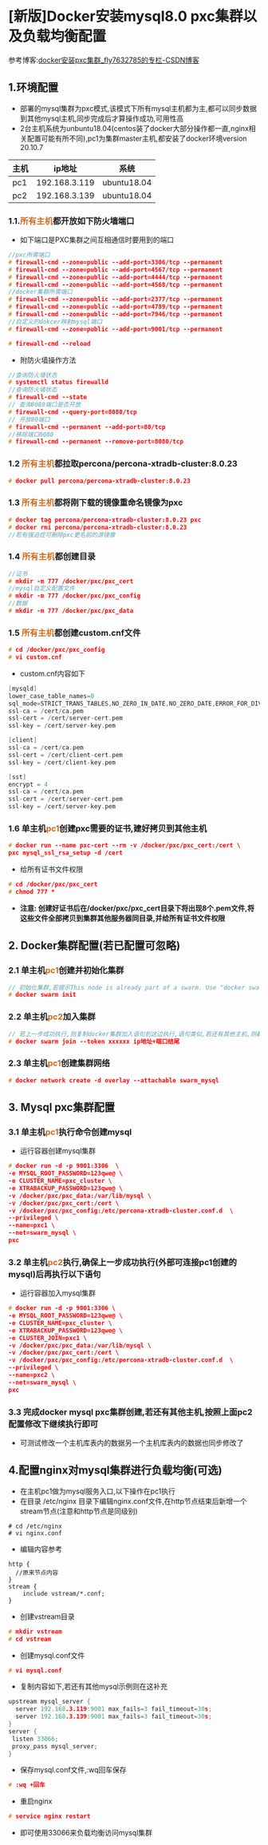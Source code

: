 # [新版]Docker安装mysql8.0 pxc集群以及负载均衡配置
参考博客:[docker安装pxc集群_fly7632785的专栏-CSDN博客](https://blog.csdn.net/fly7632785/article/details/114025288)
## 1.环境配置
* 部署的mysql集群为pxc模式,该模式下所有mysql主机都为主,都可以同步数据到其他mysql主机,同步完成后才算操作成功,可用性高
* 2台主机系统为unbuntu18.04(centos装了docker大部分操作都一直,nginx相关配置可能有所不同),pc1为集群master主机,都安装了docker环境version 20.10.7

|主机 | ip地址 | 系统|
|-|-|-|
|pc1|192.168.3.119|ubuntu18.04|
|pc2|192.168.3.139|ubuntu18.04|

### 1.1.<font color=#D2691E>所有主机</font>都开放如下防火墙端口
* 如下端口是PXC集群之间互相通信时要用到的端口
~~~c
//pxc所需端口
# firewall-cmd --zone=public --add-port=3306/tcp --permanent
# firewall-cmd --zone=public --add-port=4567/tcp --permanent
# firewall-cmd --zone=public --add-port=4444/tcp --permanent
# firewall-cmd --zone=public --add-port=4568/tcp --permanent
//docker集群所需端口
# firewall-cmd --zone=public --add-port=2377/tcp --permanent
# firewall-cmd --zone=public --add-port=4789/tcp --permanent
# firewall-cmd --zone=public --add-port=7946/tcp --permanent
//自定义的dokcer映射mysql端口
# firewall-cmd --zone=public --add-port=9001/tcp --permanent

# firewall-cmd --reload
~~~

* 附防火墙操作方法
~~~c
//查询防火墙状态
# systemctl status firewalld
//查询防火墙状态
# firewall-cmd --state
// 查询8080端口是否开放
# firewall-cmd --query-port=8080/tcp
// 开放80端口
# firewall-cmd --permanent --add-port=80/tcp
//移除端口8080
# firewall-cmd --permanent --remove-port=8080/tcp
~~~

### 1.2 <font color=#D2691E>所有主机</font>都拉取percona/percona-xtradb-cluster:8.0.23
~~~c
# docker pull percona/percona-xtradb-cluster:8.0.23
~~~

### 1.3 <font color=#D2691E>所有主机</font>都将刚下载的镜像重命名镜像为pxc
~~~c
# docker tag percona/percona-xtradb-cluster:8.0.23 pxc
# docker rmi percona/percona-xtradb-cluster:8.0.23
//若有强迫症可删除pxc更名前的源镜像
~~~

### 1.4 <font color=#D2691E>所有主机</font>都创建目录
~~~c
//证书
# mkdir -m 777 /docker/pxc/pxc_cert 
//mysql自定义配置文件
# mkdir -m 777 /docker/pxc/pxc_config
//数据
# mkdir -m 777 /docker/pxc/pxc_data      
~~~

### 1.5 <font color=#D2691E>所有主机</font>都创建custom.cnf文件
~~~c
# cd /docker/pxc/pxc_config
# vi custom.cnf 
~~~
* custom.cnf内容如下
~~~c
[mysqld]
lower_case_table_names=0
sql_mode=STRICT_TRANS_TABLES,NO_ZERO_IN_DATE,NO_ZERO_DATE,ERROR_FOR_DIVISION_BY_ZERO,NO_ENGINE_SUBSTITUTION
ssl-ca = /cert/ca.pem
ssl-cert = /cert/server-cert.pem
ssl-key = /cert/server-key.pem

[client]
ssl-ca = /cert/ca.pem
ssl-cert = /cert/client-cert.pem
ssl-key = /cert/client-key.pem

[sst]
encrypt = 4
ssl-ca = /cert/ca.pem
ssl-cert = /cert/server-cert.pem
ssl-key = /cert/server-key.pem
~~~
### 1.6 单主机<font color=#D2691E>pc1</font>创建pxc需要的证书,建好拷贝到其他主机
~~~c
# docker run --name pxc-cert --rm -v /docker/pxc/pxc_cert:/cert \
pxc mysql_ssl_rsa_setup -d /cert
~~~
* 给所有证书文件权限
~~~c
# cd /docker/pxc/pxc_cert
# chmod 777 *
~~~
* **注意: 创建好证书后在/docker/pxc/pxc_cert目录下将出现8个.pem文件,将这些文件全部拷贝到集群其他服务器同目录,并给所有证书文件权限**

## 2. Docker集群配置(若已配置可忽略)

### 2.1 单主机<font color=#D2691E>pc1</font>创建并初始化集群
~~~c
// 初始化集群,若提示This node is already part of a swarm. Use "docker swarm leave" to leave this swarm and join another one则表示已经创建了
# docker swarm init
~~~

### 2.2 单主机<font color=#D2691E>pc2</font>加入集群
~~~c
// 若上一步成功执行,则复制docker集群加入语句到这边执行,语句类似,若还有其他主机,则都加入
# docker swarm join --token xxxxxx ip地址+端口结尾
~~~

### 2.3 单主机<font color=#D2691E>pc1</font>创建集群网络
~~~c
# docker network create -d overlay --attachable swarm_mysql
~~~

## 3. Mysql pxc集群配置

### 3.1 单主机<font color=#D2691E>pc1</font>执行命令创建mysql

* 运行容器创建mysql集群
~~~c
# docker run -d -p 9001:3306  \
-e MYSQL_ROOT_PASSWORD=123qwe@ \
-e CLUSTER_NAME=pxc_cluster \
-e XTRABACKUP_PASSWORD=123qwe@ \
-v /docker/pxc/pxc_data:/var/lib/mysql \
-v /docker/pxc/pxc_cert:/cert \
-v /docker/pxc/pxc_config:/etc/percona-xtradb-cluster.conf.d  \
--privileged \
--name=pxc1 \
--net=swarm_mysql \
pxc
~~~

### 3.2 单主机<font color=#D2691E>pc2</font>执行,确保上一步成功执行(外部可连接pc1创建的mysql)后再执行以下语句

* 运行容器加入mysql集群
~~~c
# docker run -d -p 9001:3306 \
-e MYSQL_ROOT_PASSWORD=123qwe@ \
-e CLUSTER_NAME=pxc_cluster \
-e XTRABACKUP_PASSWORD=123qwe@ \
-e CLUSTER_JOIN=pxc1 \
-v /docker/pxc/pxc_data:/var/lib/mysql \
-v /docker/pxc/pxc_cert:/cert \
-v /docker/pxc/pxc_config:/etc/percona-xtradb-cluster.conf.d  \
--privileged \
--name=pxc2 \
--net=swarm_mysql \
pxc
~~~

### 3.3 完成docker mysql pxc集群创建,若还有其他主机,按照上面pc2配置修改下继续执行即可
* 可测试修改一个主机库表内的数据另一个主机库表内的数据也同步修改了

## 4.配置nginx对mysql集群进行负载均衡(可选)

* 在主机pc1做为mysql服务入口,以下操作在pc1执行
* 在目录 /etc/nginx 目录下编辑nginx.conf文件,在http节点结束后新增一个stream节点(注意和http节点是同级别)
~~~
# cd /etc/nginx
# vi nginx.conf
~~~

* 编辑内容参考
~~~
http {
  //原来节点内容
}
stream {
    include vstream/*.conf;
}
~~~

* 创建vstream目录
~~~c
# mkdir vstream
# cd vstream
~~~

* 创建mysql.conf文件
~~~c
# vi mysql.conf
~~~

* 复制内容如下,若还有其他mysql示例则在这补充
~~~c
upstream mysql_server {
  server 192.168.3.119:9001 max_fails=3 fail_timeout=30s;
  server 192.168.3.139:9001 max_fails=3 fail_timeout=30s;
}
server {
 listen 33066;
 proxy_pass mysql_server;
}
~~~

* 保存mysql.conf文件,:wq回车保存
~~~c
# :wq +回车
~~~

* 重启nginx
~~~c
# service nginx restart
~~~

* 即可使用33066来负载均衡访问mysql集群

